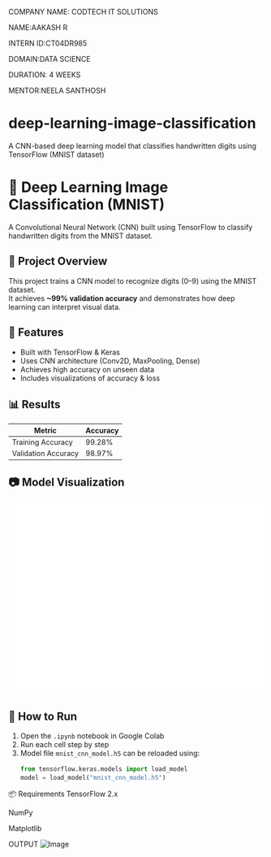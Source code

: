 COMPANY NAME: CODTECH IT SOLUTIONS

NAME:AAKASH R

INTERN ID:CT04DR985

DOMAIN:DATA SCIENCE

DURATION: 4 WEEKS

MENTOR:NEELA SANTHOSH

# deep-learning-image-classification
A CNN-based deep learning model that classifies handwritten digits using TensorFlow (MNIST dataset)
# 🧠 Deep Learning Image Classification (MNIST)

A Convolutional Neural Network (CNN) built using TensorFlow to classify handwritten digits from the MNIST dataset.

## 📘 Project Overview
This project trains a CNN model to recognize digits (0–9) using the MNIST dataset.  
It achieves **~99% validation accuracy** and demonstrates how deep learning can interpret visual data.

## 🧩 Features
- Built with TensorFlow & Keras  
- Uses CNN architecture (Conv2D, MaxPooling, Dense)  
- Achieves high accuracy on unseen data  
- Includes visualizations of accuracy & loss  

## 📊 Results
| Metric | Accuracy |
|--------|-----------|
| Training Accuracy | 99.28% |
| Validation Accuracy | 98.97% |

## 📷 Model Visualization
![Sample Output](sample_predictions.png)

## 🚀 How to Run
1. Open the `.ipynb` notebook in Google Colab  
2. Run each cell step by step  
3. Model file `mnist_cnn_model.h5` can be reloaded using:
   ```python
   from tensorflow.keras.models import load_model
   model = load_model("mnist_cnn_model.h5")
📦 Requirements
TensorFlow 2.x

NumPy

Matplotlib

OUTPUT
<img width="640" height="480" alt="Image" src="https://github.com/user-attachments/assets/094e6865-6ac3-49a6-82e8-98f6c5fcd10a" />
